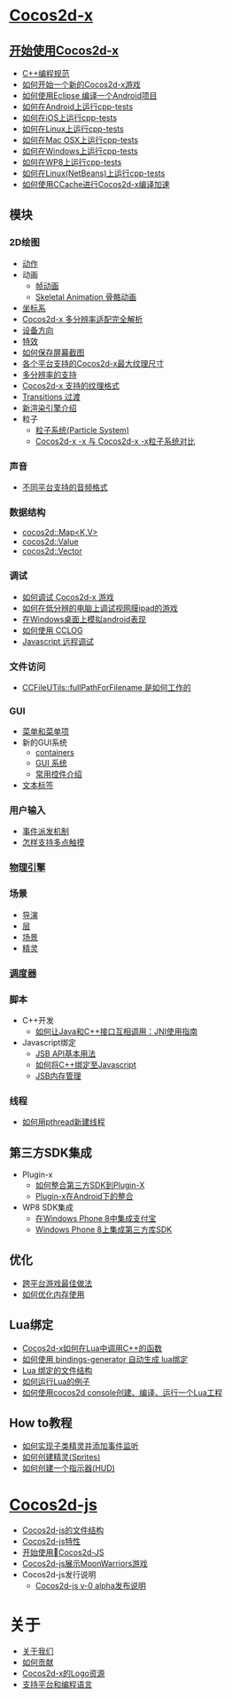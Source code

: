 # [Cocos2d-x](./cocos2d-x/zh.md)

## [开始使用Cocos2d-x](./getting-started-cocos2d-x/zh.md)

- [C++编程规范](./cpp-coding-style/zh.md)
- [如何开始一个新的Cocos2d-x游戏](./how-to-start-a-new-cocos2d-x-game/zh.md)
- [如何使用Eclipse 编译一个Android项目](./how-to-build-android-project-with-eclipse/zh.md)
- [如何在Android上运行cpp-tests](./how-to-run-cpp-tests-on-android/zh.md)
- [如何在iOS上运行cpp-tests](./how-to-run-cpp-tests-on-iOS/zh.md)
- [如何在Linux上运行cpp-tests](./how-to-run-cpp-tests-on-linux/zh.md)
- [如何在Mac OSX上运行cpp-tests](./how-to-run-cpp-tests-on-mac-osx/zh.md)
- [如何在Windows上运行cpp-tests](./how-to-run-cpp-tests-on-win32/zh.md)
- [如何在WP8上运行cpp-tests](./how-to-run-cpp-tests-on-wp8/zh.md)
- [如何在Linux(NetBeans)上运行cpp-tests](./how-to-run-cpp-tests-on-netbeans/zh.md)
- [如何使用CCache进行Cocos2d-x编译加速](./ccache-speed-up/zh.md)

## 模块

### 2D绘图

- [动作](./actions/zh.md)
- 动画
	- [帧动画](./sprite-sheet-animation/zh.md)
	- [Skeletal Animation 骨骼动画 ](./skeletal-animation/zh.md)
- [坐标系](./coordinate-system/zh.md)
- [Cocos2d-x 多分辨率适配完全解析](./detailed-explanation-of-multi-resolution/zh.md)
- [设备方向](./device-orientation/zh.md)
- [特效](./effects/zh.md)
- [如何保存屏幕截图](./how-to-save-a-screenshot/zh.md)
- [各个平台支持的Cocos2d-x最大纹理尺寸](./max-size-of-textures-in-cocos2d-x/zh.md)
- [多分辨率的支持](./multi-resolution-support/zh.md)
- [Cocos2d-x 支持的纹理格式](./texture-formats-supported/zh.md)
- [Transitions 过渡](./transitions/zh.md)
- [新渲染引擎介绍](./renderer/zh.md)
- 粒子
	- [粒子系统(Particle System)](./particles/zh.md)
	- [Cocos2d-x -x 与 Cocos2d-x -x粒子系统对比](./particle-system-comparison-of-v2x-and-v3x/zh.md)
	
### 声音

- [不同平台支持的音频格式](./audio-formats-supported-by-cocosdenshion-on-different-platforms/zh.md)

### 数据结构

- [cocos2d::Map<K,V>](./map/zh.md)
- [cocos2d::Value](./value/zh.md)
- [cocos2d::Vector<T>](./vector/zh.md)

### 调试

- [如何调试 Cocos2d-x 游戏](./how-to-debug-cocos2d-x-games/zh.md)
- [如何在低分辨的电脑上调试视网膜ipad的游戏](./how-to-debug-games-for-ipad-retina-on-low-resolution-pc/zh.md)
- [在Windows桌面上模拟android表现](./how-to-simulate-android-behaviors-on-windows-desktop/zh.md)
- [如何使用 CCLOG](./how-to-use-cclog/zh.md)
- [Javascript 远程调试](./javascript-remote-debugging/zh.md)

### 文件访问

- [CCFileUTils::fullPathForFilename 是如何工作的](./how-does-ccfileutilsfullpathforfilename-work/zh.md)

### GUI

- [菜单和菜单项](./menu-and-menuItems/zh.md)
- 新的GUI系统
	- [containers](./containers/zh.md)
	- [GUI 系统](./overview-of-new-gui/zh.md)
	- [常用控件介绍](./widget/zh.md)
- [文本标签](./text-labels/zh.md)
	
### 用户输入

- [事件派发机制](./eventdispatcher-mechanism/zh.md)
- [怎样支持多点触摸](./how-to-enable-multi-touch/zh.md)

### [物理引擎](./physics/zh.md)

### 场景

- [导演](./director/zh.md)
- [层](./layer/zh.md)
- [场景](./scene/zh.md)
- [精灵](./sprite/zh.md)

### [调度器](./scheduler/zh.md)

### 脚本

- C++开发
	- [如何让Java和C++接口互相调用：JNI使用指南](./how-to-use-jni/zh.md)
- Javascript绑定
	- [JSB API基本用法](./basic-usage-of-jsb-api/zh.md)
	- [如何将C++绑定至Javascript](./how-to-bind-c++-to-javascript/zh.md)
	- [JSB内存管理](./memory-management-of-jsb/zh.md)

### 线程

- [如何用pthread新建线程](./how-to-use-pthread/zh.md)

## 第三方SDK集成

- Plugin-x
	- [如何整合第三方SDK到Plugin-X](./how-to-integrate-a-3rd-party-sdk-into-plugin-x/zh.md)
	- [Plugin-x在Android下的整合](./plugin-x-integration-guide-for-android/zh.md)
- WP8 SDK集成
	- [在Windows Phone 8中集成支付宝](./how-to-integrate-alipay/zh.md)
	- [Windows Phone 8上集成第三方库SDK](./how-to-integrate-third-sdk/zh.md)


## 优化

- [跨平台游戏最佳做法](./best-practice-of-cross-platform-games/zh.md)
- [如何优化内存使用](./how-to-optimise-memory-usage/zh.md)

## Lua绑定

- [Cocos2d-x如何在Lua中调用C++的函数](./how-to-call-c++-from-lua/zh.md)
- [如何使用 bindings-generator 自动生成 lua绑定](./how-to-use-bindings-generator/zh.md)
- [Lua 绑定的文件结构](./folder-structure-of-lua-binding/zh.md)
- [如何运行Lua的例子](./how-to-run-lua-samples/zh.md)
- [如何使用cocos2d console创建、编译、运行一个Lua工程](./how-to-createcompile-and-run-a-new-lua-project-with-cocos2d-console/zh.md) 

## How to教程

- [如何实现子类精灵并添加事件监听](./how-to-subclass-sprite-and-add-event-listeners/zh.md)
- [如何创建精灵(Sprites) ](./how-to-create-sprites/zh.md)
- [如何创建一个指示器(HUD)](./how-to-create-a-hud/zh.md)

# [Cocos2d-js](./cocos2d-js/zh.md)

- [Cocos2d-js的文件结构](./folder-structure-of-cocos2d-js/zh.md)
- [Cocos2d-js特性](./features-of-cocos2d-js/zh.md)
- [开始使用Cocos2d-JS](./getting-started-with-cocos2d-js/zh.md)
- [Cocos2d-js展示MoonWarriors游戏](./moonwarriors-cocos2d-js-showcase/zh.md)
- Cocos2d-js发行说明
	- [Cocos2d-js v-0 alpha发布说明](./release-notes-for-cocos2d-js-v30alpha/zh.md)

# 关于

- [关于我们](./about-us/zh.md)
- [如何贡献](./contribution/zh.md) 
- [Cocos2d-x的Logo资源](./logo-resources-of-cocos2d-x/zh.md)
- [支持平台和编程语言](./supported-platforms-and-programming-languages/zh.md)
